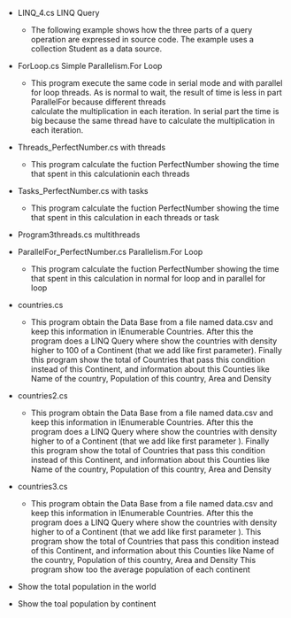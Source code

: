 * LINQ_4.cs  LINQ Query
  * The following example shows how the 
three parts of a query operation are expressed 
in source code. The example uses a collection Student as a data source.

* ForLoop.cs  Simple Parallelism.For Loop
  * This program execute the same code in serial mode and with parallel for loop threads.
As is normal to wait, the result of time is less in part ParallelFor because different threads  
calculate the multiplication in each iteration.
In serial part the time is big because the same thread have to calculate the multiplication in each iteration.

* Threads_PerfectNumber.cs with threads
  * This program calculate the fuction PerfectNumber showing the time that spent in this calculationin each threads

* Tasks_PerfectNumber.cs with tasks
  * This program calculate the fuction PerfectNumber showing the time that spent in this calculation in each threads or task

* Program3threads.cs multithreads

* ParallelFor_PerfectNumber.cs  Parallelism.For Loop
  * This program calculate the fuction PerfectNumber showing the time that spent in this calculation in normal for loop and in parallel for loop

* countries.cs 
  * This program obtain the Data Base from a file named data.csv and keep this information in 
IEnumerable Countries. After this the program does a LINQ Query where show the countries with density higher to 100 of a Continent (that we add like first parameter). Finally this program show the total of Countries that pass this condition instead of this Continent, and information about 
this Counties like Name of the country, Population of this country, Area and Density

* countries2.cs
  * This program obtain the Data Base from a file 
named data.csv and keep this information in 
IEnumerable Countries. After this the program does 
a LINQ Query where show the countries with density 
higher to of a Continent (that we add like first 
parameter ). Finally this program show the total of Countries that pass this condition instead of this Continent, and information about this Counties like Name of the country, Population of this country, Area and Density

* countries3.cs
  * This program obtain the Data Base from a file 
named data.csv and keep this information in IEnumerable Countries. After this the 
program does a LINQ Query where show the countries with density higher to of a Continent (that we 
add like first parameter ). This program show the total of Countries that pass 
this condition instead of this Continent, and information about this Counties like Name 
of the country, Population of this country, Area and Density
This program show too the average population of 
each continent
 * Show the total population in the world
 * Show the toal population by continent 
